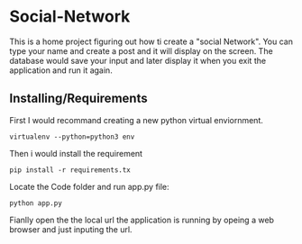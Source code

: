 # Social-Network

This is a home project figuring out how ti create a "social Network". You can type your name and create a post and it will display on the screen. The database would save your input and later display it when you exit the application and run it again.

## Installing/Requirements

First I would recommand creating a new python virtual enviornment.
```
virtualenv --python=python3 env
```

Then i would install the requirement
```
pip install -r requirements.tx
````

Locate the Code folder and run app.py file:
```
python app.py
```

Fianlly open the the local url the application is running by opeing a web browser and just inputing the url.